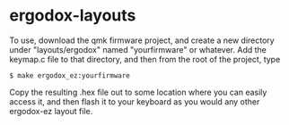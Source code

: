 # ergodox-layouts

To use, download the qmk firmware project, and create a new directory under
"layouts/ergodox" named "yourfirmware" or whatever. Add the keymap.c file to
that directory, and then from the root of the project, type 

    $ make ergodox_ez:yourfirmware

Copy the resulting .hex file out to some location where you can easily access
it, and then flash it to your keyboard as you would any other ergodox-ez
layout file.
